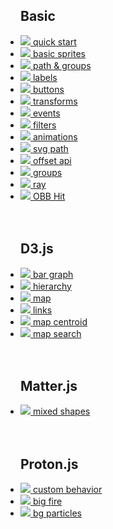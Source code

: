 <style>
  ul.demos {
    padding-left: 0;
  }
  li.empty {
    visibility: hidden;
  }
</style>

## Basic

<ul class="demos">
  <li>
    <a href="/demo/#">
      <img src="/res/demos/quick_start.png">
      <span>quick start</span>
    </a>
  </li>
  <li>
    <a data-nosearch href="/demo/#basic_sprites">
      <img src="/res/demos/basic_sprites.png">
      <span>basic sprites</span>
    </a>
  </li>
  <li>
    <a data-nosearch href="/demo/#path_groups">
      <img src="/res/demos/textures.png">
      <span>path &amp; groups</span>
    </a>
  </li>
  <li>
    <a data-nosearch href="/demo/#labels">
      <img src="/res/demos/labels.png">
      <span>labels</span>
    </a>
  </li>
  <li>
    <a data-nosearch href="/demo/#buttons">
      <img src="/res/demos/buttons.png">
      <span>buttons</span>
    </index>
  </li>
  <li>
    <a data-nosearch href="/demo/#transforms">
      <img src="/res/demos/transforms.png">
      <span>transforms</span>
    </a>
  </li>
  <li>
    <a data-nosearch href="/demo/#events">
      <img src="/res/demos/events.png">
      <span>events</span>
    </a>
  </li>
  <li>
    <a data-nosearch href="/demo/#filters">
      <img src="/res/demos/filters.png">
      <span>filters</span>
    </a>
  </li>
  <li>
    <a data-nosearch href="/demo/#animations">
      <img src="/res/demos/animations.png">
      <span>animations</span>
    </a>
  </li>
  <li>
    <a data-nosearch href="/demo/#svg_path">
      <img src="/res/demos/svg_path.png">
      <span>svg path</span>
    </a>
  </li>
  <li>
    <a data-nosearch href="/demo/#offset_api">
      <img src="/res/demos/offset_api.png">
      <span>offset api</span>
    </a>
  </li>
  <li>
    <a data-nosearch href="/demo/#groups">
      <img src="/res/demos/groups.png">
      <span>groups</span>
    </a>
  </li>
  <li>
    <a data-nosearch href="/demo/#ray">
      <img src="/res/demos/ray.png">
      <span>ray</span>
    </a>
  </li>
  <li>
    <a data-nosearch href="/demo/#obb">
      <img src="/res/demos/obb.png">
      <span>OBB Hit</span>
    </a>
  </li>
  <li class="empty"></li>
  <li class="empty"></li>
</ul>

## D3.js

<ul class="demos">
  <li>
    <a data-nosearch href="/demo/#d3_bar">
      <img src="/res/demos/d3_bar.png">
      <span>bar graph</span>
    </a>
  </li>
  <li>
    <a data-nosearch href="/demo/#d3_hierarchy">
      <img src="/res/demos/d3_hierarchy.png">
      <span>hierarchy</span>
    </a>
  </li>
  <li>
    <a data-nosearch href="/demo/#d3_map">
      <img src="/res/demos/d3_map.png">
      <span>map</span>
    </a>
  </li>
  <li>
    <a data-nosearch href="/demo/#d3_links">
      <img src="/res/demos/d3_links.png">
      <span>links</span>
    </a>
  </li>
  <li>
    <a data-nosearch href="/demo/#d3_map_centroid">
      <img src="/res/demos/d3_map_centroid.png">
      <span>map centroid</span>
    </index>
  </li>
  <li>
    <a data-nosearch href="/demo/#d3_map_search">
      <img src="/res/demos/d3_map_search.png">
      <span>map search</span>
    </a>
  </li>
  <li class="empty"></li>
  <li class="empty"></li>
</ul>

## Matter.js

<ul class="demos">
  <li>
    <a data-nosearch href="/demo/#matterjs_mixed_shapes">
      <img src="/res/demos/matterjs_mixed_shapes.png">
      <span>mixed shapes</span>
    </a>
  </li>
  <li class="empty"></li>
  <li class="empty"></li>
</ul>

## Proton.js

<ul class="demos">
  <li>
    <a data-nosearch href="/demo/#proton_behavior">
      <img src="https://p0.ssl.qhimg.com/t010b2c0041913666e0.jpg">
      <span>custom behavior</span>
    </a>
  </li>
  <li>
    <a data-nosearch href="/demo/#proton_fire">
      <img src="https://p4.ssl.qhimg.com/t012debb97e0dca4c86.jpg">
      <span>big fire</span>
    </a>
  </li>
  <li>
    <a data-nosearch href="/demo/#proton_position">
      <img src="https://p3.ssl.qhimg.com/t011e0452ffad2d05ce.jpg">
      <span>bg particles</span>
    </a>
  </li>
  <li class="empty"></li>
  <li class="empty"></li>
</ul>
